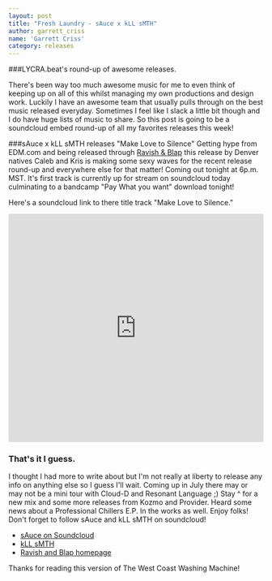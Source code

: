 ```yaml
---
layout: post
title: "Fresh Laundry - sAuce x kLL sMTH"
author: garrett_criss
name: 'Garrett Criss'
category: releases
---
```


###LYCRA.beat's round-up of awesome releases.

There's been way too much awesome music for me to even think of keeping up on all of this whilst managing my own productions and design work. Luckily I have an awesome team that usually pulls through on the best music released everyday. Sometimes I feel like I slack a little bit though and I do have huge lists of music to share. So this post is going to be a soundcloud embed round-up of all my favorites releases this week!

###sAuce x kLL sMTH releases "Make Love to Silence"
Getting hype from EDM.com and being released through [Ravish & Blap](http://www.ravishandblap.com) this release by Denver natives Caleb and Kris is making some sexy waves for the recent release round-up and everywhere else for that matter! Coming out tonight at 6p.m. MST. It's first track is currently up for stream on soundcloud today culminating to a bandcamp "Pay What you want" download tonight!

Here's a soundcloud link to there title track "Make Love to Silence."
<iframe width="100%" height="450" scrolling="no" frameborder="no" src="https://w.soundcloud.com/player/?url=https%3A//api.soundcloud.com/tracks/152762852&amp;auto_play=false&amp;hide_related=false&amp;show_comments=true&amp;show_user=true&amp;show_reposts=false&amp;visual=true"></iframe>

### That's it I guess.
I thought I had more to write about but I'm not really at liberty to release any info on anything else so I guess I'll wait. Coming up in July there may or may not be a mini tour with Cloud-D and Resonant Language ;) Stay ^ for a new mix and some more releases from Kozmo and Provider. Heard some news about a Professional Chillers E.P. In the works as well.
Enjoy folks! Don't forget to follow sAuce and kLL sMTH on soundcloud!

* [sAuce on Soundcloud](http://www.soundcloud.com/sauce)
* [kLL sMTH](http://www.soundcoud.com/kllsmth)
* [Ravish and Blap homepage](http://www.ravishandblap.com)

Thanks for reading this version of The West Coast Washing Machine!
